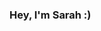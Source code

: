 ### Hey, I'm Sarah :) 

<!--
**smomocc/smomocc** is a ✨ _special_ ✨ repository because its `README.md` (this file) appears on your GitHub profile.

My name is Sarah, I'm a data science student at Chaminade University with both field and research experience. My research interests pertains to Neurodevelopmetnal disabilities and the gut microbiome. 
